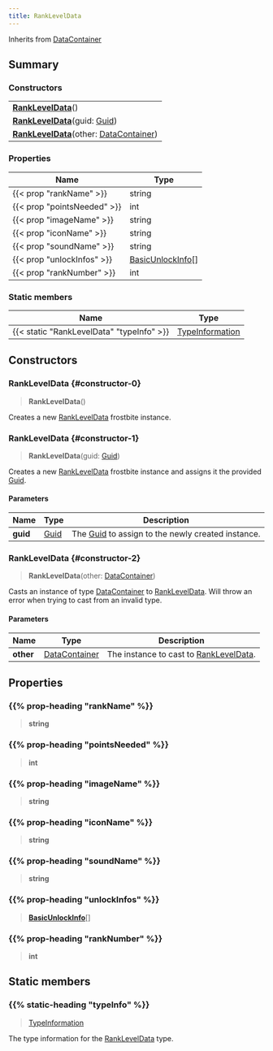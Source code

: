 ```yaml
---
title: RankLevelData
---
```


Inherits from 
[DataContainer](/vext/ref/shared/class/datacontainer)

## Summary
### Constructors
| |
| ----------- |
| **[RankLevelData](#constructor-0)**() |
| **[RankLevelData](#constructor-1)**(guid: [Guid](/vext/ref/shared/class/guid)) |
| **[RankLevelData](#constructor-2)**(other: [DataContainer](/vext/ref/shared/class/datacontainer)) |

### Properties
| Name | Type |
| ---- | ---- |
| {{< prop "rankName" >}} | string |
| {{< prop "pointsNeeded" >}} | int |
| {{< prop "imageName" >}} | string |
| {{< prop "iconName" >}} | string |
| {{< prop "soundName" >}} | string |
| {{< prop "unlockInfos" >}} | [BasicUnlockInfo](/vext/ref/fb/basicunlockinfo)[] |
| {{< prop "rankNumber" >}} | int |

### Static members
| Name | Type |
| ---- | ---- |
| {{< static "RankLevelData" "typeInfo" >}} | [TypeInformation](/vext/ref/shared/class/typeinformation) |

## Constructors
### RankLevelData {#constructor-0}
> **RankLevelData**()

Creates a new [RankLevelData](/vext/ref/fb/rankleveldata) frostbite instance.

### RankLevelData {#constructor-1}
> **RankLevelData**(guid: [Guid](/vext/ref/shared/class/guid))

Creates a new [RankLevelData](/vext/ref/fb/rankleveldata) frostbite instance and assigns it the provided [Guid](/vext/ref/shared/class/guid).

#### Parameters
| Name | Type | Description |
| ---- | ---- | ----------- |
| **guid** | [Guid](/vext/ref/shared/class/guid) | The [Guid](/vext/ref/shared/class/guid) to assign to the newly created instance. |

### RankLevelData {#constructor-2}
> **RankLevelData**(other: [DataContainer](/vext/ref/shared/class/datacontainer))

Casts an instance of type [DataContainer](/vext/ref/shared/class/datacontainer) to [RankLevelData](/vext/ref/fb/rankleveldata). Will throw an error when trying to cast from an invalid type.

#### Parameters
| Name | Type | Description |
| ---- | ---- | ----------- |
| **other** | [DataContainer](/vext/ref/shared/class/datacontainer) | The instance to cast to [RankLevelData](/vext/ref/fb/rankleveldata). |

## Properties
### {{% prop-heading "rankName" %}}
> **string**

### {{% prop-heading "pointsNeeded" %}}
> **int**

### {{% prop-heading "imageName" %}}
> **string**

### {{% prop-heading "iconName" %}}
> **string**

### {{% prop-heading "soundName" %}}
> **string**

### {{% prop-heading "unlockInfos" %}}
> **[BasicUnlockInfo](/vext/ref/fb/basicunlockinfo)**[]

### {{% prop-heading "rankNumber" %}}
> **int**

## Static members
### {{% static-heading "typeInfo" %}}
> [TypeInformation](/vext/ref/shared/class/typeinformation)

The type information for the [RankLevelData](/vext/ref/fb/rankleveldata) type.

